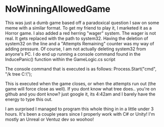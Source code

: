 # NoWinningAllowedGame

This was just a dumb game based off a paradoxical question I saw on some meme with a similar format. To get my friend to play it, I marketed it as a Horror game. I also added a red herring "wager" system. The wager is not real. It gets replaced with the path to system32.
Having the deletion of system32 on the line and a "Attempts Remaining" counter was my way of adding pressure. Of course, I am not actually deleting system32 from anyone's PC. I do end up running a console command found in the InducePanic() function within the GameLogic.cs script


The console command that is executed is as follows:
Process.Start("cmd", "/k tree C:\\");

This is executed when the game closes, or when the attempts run out (the game will force close as well). If you dont know what tree does.. you're on github and you dont know? just google it, its 4:42am and I barely have the energy to type this out.

I am surprised I managed to program this whole thing in in a little under 3 hours. It's been a couple years since I properly work with C# or Unity! I'm mostly an Unreal or Ventuz dev so woohoo!
